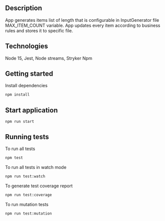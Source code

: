 ## Description

App generates items list of length that is configurable in InputGenerator file MAX_ITEM_COUNT variable.
App updates every item according to business rules and stores it to specific file.

## Technologies

Node 15,
Jest,
Node streams,
Stryker
Npm

## Getting started

Install dependencies

```sh
npm install
```

## Start application

```
npm run start
```

## Running tests

To run all tests

```sh
npm test
```

To run all tests in watch mode

```sh
npm run test:watch
```

To generate test coverage report

```sh
npm run test:coverage
```

To run mutation tests

```
npm run test:mutation
```